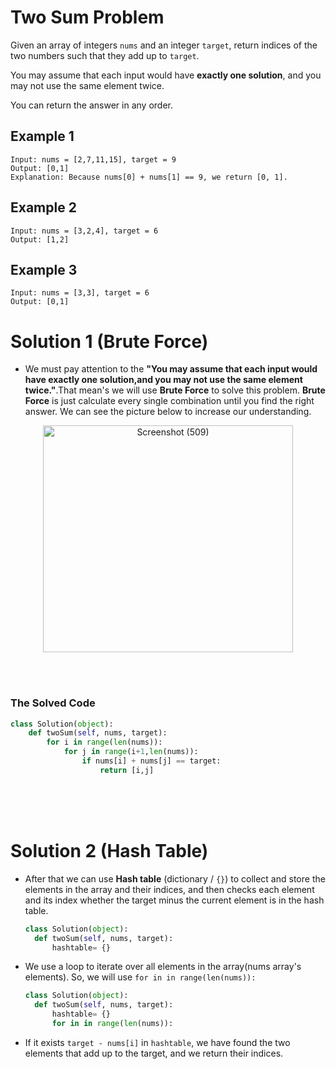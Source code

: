 # Two Sum Problem

Given an array of integers ```nums``` and an integer ```target```, return indices of the two numbers such that they add up to ```target```.

You may assume that each input would have **exactly one solution**, and you may not use the same element twice.

You can return the answer in any order.

## Example 1

```
Input: nums = [2,7,11,15], target = 9
Output: [0,1]
Explanation: Because nums[0] + nums[1] == 9, we return [0, 1].
```

## Example 2

```
Input: nums = [3,2,4], target = 6
Output: [1,2]
```
                     
## Example 3

```
Input: nums = [3,3], target = 6
Output: [0,1]
```





# Solution 1 (Brute Force)

- We must pay attention to the **"You may assume that each input would have exactly one solution,and you may not use the same element twice."**.That mean's we will use **Brute Force** to solve this problem. 
**Brute Force** is just calculate every single combination until you find the right answer. We can see the picture below to increase our understanding.
<p align="center">
 <img src="https://live.staticflickr.com/65535/52683214573_8e2f41bc1c_w.jpg" width="400" height="363" alt="Screenshot (509)">
</p>
<br>
<br>


### The Solved Code
```python
class Solution(object):
    def twoSum(self, nums, target): 
        for i in range(len(nums)):
            for j in range(i+1,len(nums)):
                if nums[i] + nums[j] == target:
                    return [i,j]
```

<br>
<br>
<br>

# Solution 2 (Hash Table)
- After that we can use **Hash table** (dictionary / ```{}```) to collect and store the elements in the array and their indices, and then checks each element and its index whether the target minus the current element is in the hash table.

  ```python
  class Solution(object):
    def twoSum(self, nums, target):
        hashtable= {}
  ```

- We use a loop to iterate over all elements in the array(nums array's elements). So, we will use ```for in in range(len(nums)):```

  ```python
  class Solution(object):
    def twoSum(self, nums, target):
        hashtable= {}
        for in in range(len(nums)):
  ```
- If it exists ```target - nums[i]``` in ```hashtable```, we have found the two elements that add up to the target, and we return their indices.
  
  
  
  
  
  
  
  
  
  
  
  
  
